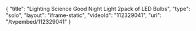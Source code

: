 {
    "title": "Lighting Science Good Night Light 2pack of LED Bulbs",
    "type": "solo",
    "layout": "iframe-static",
    "videoId": "112329041",
    "url": "\/tvpembed\/112329041"
}